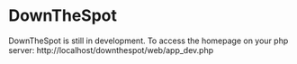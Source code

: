 DownTheSpot
========================

DownTheSpot is still in development.
To access the homepage on your php server: http://localhost/downthespot/web/app_dev.php
